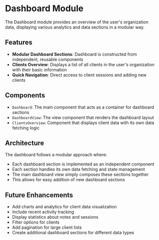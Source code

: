 # Dashboard Module

The Dashboard module provides an overview of the user's organization data, displaying various analytics and data sections in a modular way.

## Features

-   **Modular Dashboard Sections**: Dashboard is constructed from independent, reusable components
-   **Clients Overview**: Displays a list of all clients in the user's organization with their basic information
-   **Quick Navigation**: Direct access to client sessions and adding new clients

## Components

-   `Dashboard`: The main component that acts as a container for dashboard sections
-   `DashboardView`: The view component that renders the dashboard layout
-   `ClientsOverview`: Component that displays client data with its own data fetching logic

## Architecture

The dashboard follows a modular approach where:

-   Each dashboard section is implemented as an independent component
-   Each section handles its own data fetching and state management
-   The main dashboard view simply composes these sections together
-   This allows for easy addition of new dashboard sections

## Future Enhancements

-   Add charts and analytics for client data visualization
-   Include recent activity tracking
-   Display statistics about notes and sessions
-   Filter options for clients
-   Add pagination for large client lists
-   Create additional dashboard sections for different data types
